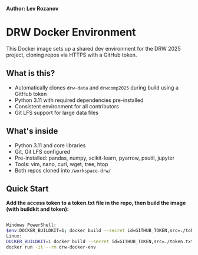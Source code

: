 **Author: Lev Rozanov**

# DRW Docker Environment

This Docker image sets up a shared dev environment for the DRW 2025 project, cloning repos via HTTPS with a GitHub token.

## What is this?

- Automatically clones `drw-data` and `drwcomp2025` during build using a GitHub token  
- Python 3.11 with required dependencies pre-installed  
- Consistent environment for all contributors  
- Git LFS support for large data files  

## What's inside

- Python 3.11 and core libraries  
- Git, Git LFS configured  
- Pre-installed: pandas, numpy, scikit-learn, pyarrow, psutil, jupyter  
- Tools: vim, nano, curl, wget, tree, htop  
- Both repos cloned into `/workspace-drw/`  

## Quick Start

**Add the access token to a token.txt file in the repo, then build the image (with buildkit and token):**  
```bash

Windows PowerShell:
$env:DOCKER_BUILDKIT=1; docker build --secret id=GITHUB_TOKEN,src=./token.txt -t drw-docker-env .
Linux:
DOCKER_BUILDKIT=1 docker build --secret id=GITHUB_TOKEN,src=./token.txt -t drw-docker-env .
docker run -it --rm drw-docker-env